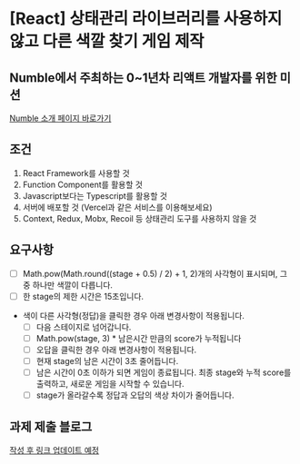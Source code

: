 # [React] 상태관리 라이브러리를 사용하지 않고 다른 색깔 찾기 게임 제작

## Numble에서 주최하는 0~1년차 리액트 개발자를 위한 미션

[Numble 소개 페이지 바로가기](https://www.numble.it/45cee9d3-49ad-4f67-9d2a-14607c2eeba7?fbclid=IwAR1zXOrV9E8GbksogWSZk6ynGYfm16CmOzX11_vKPZrl4xDIlOSrDIp7C7Y#c4eaa8bc4ec1492aa0be0fc9ff04d2e2)

## 조건

1. React Framework를 사용할 것
2. Function Component를 활용할 것
3. Javascript보다는 Typescript를 활용할 것
4. 서버에 배포할 것 (Vercel과 같은 서비스를 이용해보세요)
5. Context, Redux, Mobx, Recoil 등 상태관리 도구를 사용하지 않을 것

## 요구사항

- [ ] Math.pow(Math.round((stage + 0.5) / 2) + 1, 2)개의 사각형이 표시되며, 그 중 하나만 색깔이 다릅니다.
- [ ] 한 stage의 제한 시간은 15초입니다.
- 색이 다른 사각형(정답)을 클릭한 경우 아래 변경사항이 적용됩니다.
  - [ ] 다음 스테이지로 넘어갑니다.
  - [ ] Math.pow(stage, 3) \* 남은시간 만큼의 score가 누적됩니다
  - [ ] 오답을 클릭한 경우 아래 변경사항이 적용됩니다.
  - [ ] 현재 stage의 남은 시간이 3초 줄어듭니다.
  - [ ] 남은 시간이 0초 이하가 되면 게임이 종료됩니다. 최종 stage와 누적 score를 출력하고, 새로운 게임을 시작할 수 있습니다.
  - [ ] stage가 올라갈수록 정답과 오답의 색상 차이가 줄어듭니다.

## 과제 제출 블로그

[작성 후 링크 업데이트 예정](/)
